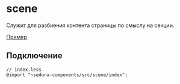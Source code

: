 # scene

Служит для разбиения контента страницы по смыслу на секции.

[Пример](https://getsedona.github.io/sedona-components/scene.html)

## Подключение

```less
// index.less
@import "~sedona-components/src/scene/index";
```
